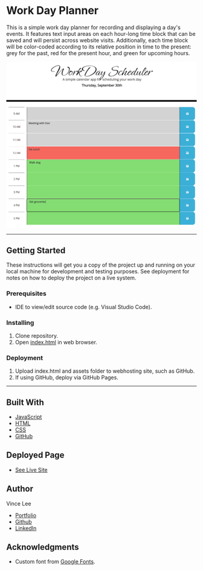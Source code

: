 # Work Day Planner

This is a simple work day planner for recording and displaying a day's events. It features text input areas on each hour-long time block that can be saved and will persist across website visits. Additionally, each time block will be color-coded according to its relative position in time to the present: grey for the past, red for the present hour, and green for upcoming hours.

![Planner demonstration](./images/planner-demo.png)

---

## Getting Started

These instructions will get you a copy of the project up and running on your local machine for development and testing purposes. See deployment for notes on how to deploy the project on a live system.

### Prerequisites

* IDE to view/edit source code (e.g. Visual Studio Code).

### Installing

1. Clone repository.
1. Open [index.html](index.html) in web browser.

### Deployment

1. Upload index.html and assets folder to webhosting site, such as GitHub.
1. If using GitHub, deploy via GitHub Pages.

---

## Built With

* [JavaScript](https://developer.mozilla.org/en-US/docs/Web/JavaScript)
* [HTML](https://developer.mozilla.org/en-US/docs/Web/HTML)
* [CSS](https://developer.mozilla.org/en-US/docs/Web/CSS)
* [GitHub](https://github.com/)

## Deployed Page

* [See Live Site](https://starryblue7.github.io/work-day-planner/)

## Author

Vince Lee
- [Portfolio](https://starryblue7.github.io/portfolio/)
- [Github](https://github.com/StarryBlue7)
- [LinkedIn](https://www.linkedin.com/in/vince-lee/)


## Acknowledgments

* Custom font from [Google Fonts](https://fonts.google.com/).
